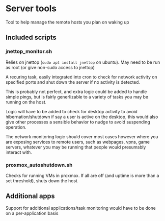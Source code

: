 # Server tools

Tool to help manage the remote hosts you plan on waking up

## Included scripts

### jnettop_monitor.sh

Relies on jnettop (`sudo apt install jnettop` on ubuntu).
May need to be run as root (or give non-sudo access to jnettop)

A recuring task, easily integrated into cron to check for network activity on specified ports and shut down the server if no activity is detected.

This is probably not perfect, and extra logic could be added to handle simple pings, but is fairly generlizable to a variety of tasks you may be running on the host.

Logic will have to be added to check for desktop activity to avoid hibernation/shutdown if say a user is active on the desktop, this would also give other processes a sensible behavior to nudge to avoid suspending operation.

The network monitoring logic should cover most cases however where you are exposing services to remote users, such as webpages, vpns, game servers, whatever you may be running that people would presumably interact with.

### proxmox_autoshutdown.sh

Checks for running VMs in proxmox. If all are off (and uptime is more than a set threshold), shuts down the host.

## Additional apps

Support for additional applications/task monitoring would have to be done on a per-application basis
